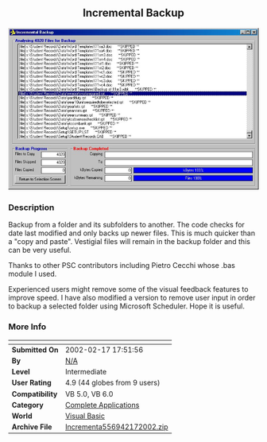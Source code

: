 ﻿<div align="center">

## Incremental Backup

<img src="PIC200221744242246.jpg">
</div>

### Description

Backup from a folder and its subfolders to another. The code checks for date last modified and only backs up newer files. This is much quicker than a "copy and paste". Vestigial files will remain in the backup folder and this can be very useful.

Thanks to other PSC contributors including Pietro Cecchi whose .bas module I used.

Experienced users might remove some of the visual feedback features to improve speed. I have also modified a version to remove user input in order to backup a selected folder using Microsoft Scheduler. Hope it is useful.
 
### More Info
 


<span>             |<span>
---                |---
**Submitted On**   |2002-02-17 17:51:56
**By**             |[N/A](https://github.com/Planet-Source-Code/PSCIndex/blob/master/ByAuthor/empty.md)
**Level**          |Intermediate
**User Rating**    |4.9 (44 globes from 9 users)
**Compatibility**  |VB 5\.0, VB 6\.0
**Category**       |[Complete Applications](https://github.com/Planet-Source-Code/PSCIndex/blob/master/ByCategory/complete-applications__1-27.md)
**World**          |[Visual Basic](https://github.com/Planet-Source-Code/PSCIndex/blob/master/ByWorld/visual-basic.md)
**Archive File**   |[Incrementa556942172002\.zip](https://github.com/Planet-Source-Code/incremental-backup__1-31869/archive/master.zip)








